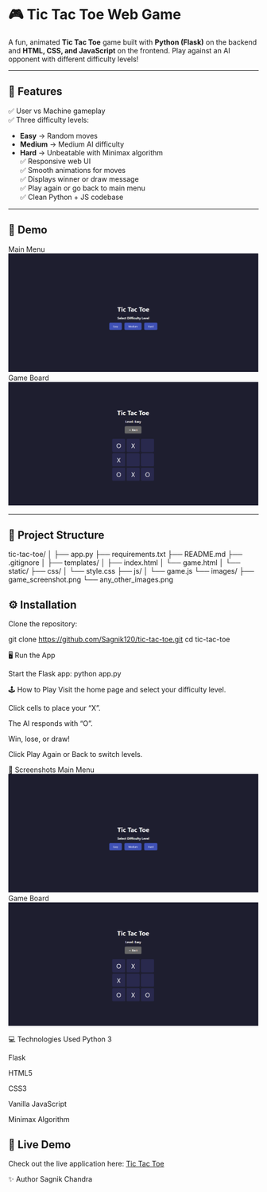 # 🎮 Tic Tac Toe Web Game

A fun, animated **Tic Tac Toe** game built with **Python (Flask)** on the backend and **HTML, CSS, and JavaScript** on the frontend. Play against an AI opponent with different difficulty levels!

---

## 🚀 Features

✅ User vs Machine gameplay  
✅ Three difficulty levels:
- **Easy** → Random moves
- **Medium** → Medium AI difficulty
- **Hard** → Unbeatable with Minimax algorithm  
✅ Responsive web UI  
✅ Smooth animations for moves  
✅ Displays winner or draw message  
✅ Play again or go back to main menu  
✅ Clean Python + JS codebase

---

## 🎥 Demo
Main Menu
![Main Menu](static/images/home.png)
Game Board
![Game Board](static/images/game.png)


---

## 📂 Project Structure

tic-tac-toe/
│
├── app.py
├── requirements.txt
├── README.md
├── .gitignore
│
├── templates/
│ ├── index.html
│ └── game.html
│
└── static/
├── css/
│ └── style.css
├── js/
│ └── game.js
└── images/
├── game_screenshot.png
└── any_other_images.png

## ⚙️ Installation

Clone the repository:

git clone https://github.com/Sagnik120/tic-tac-toe.git
cd tic-tac-toe



🖥️ Run the App

Start the Flask app:
python app.py



🕹️ How to Play
Visit the home page and select your difficulty level.

Click cells to place your “X”.

The AI responds with “O”.

Win, lose, or draw!

Click Play Again or Back to switch levels.



📸 Screenshots
Main Menu
![Main Menu](static/images/home.png)
Game Board
![Game Board](static/images/game.png)


💻 Technologies Used
Python 3

Flask

HTML5

CSS3

Vanilla JavaScript

Minimax Algorithm


## 🚀 Live Demo

Check out the live application here: [Tic Tac Toe ](https://tic-tac-toe-game-qs1i.onrender.com)


✨ Author
Sagnik Chandra

